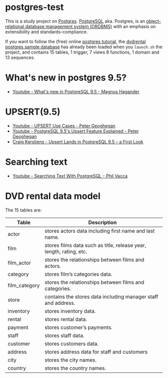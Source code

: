 # postgres-test
This is a study project on [Postgres](http://www.postgresql.org/). [PostgreSQL](https://en.wikipedia.org/wiki/PostgreSQL) 
aka. Postgres, is an [object-relational database management system (ORDBMS)](https://en.wikipedia.org/wiki/Object-relational_database) 
with an emphasis on extensibility and standards-compliance. 

If you want to follow the (free) online [postgres tutorial](http://www.postgresqltutorial.com/), 
the [dvdrental postgres sample database](http://www.postgresqltutorial.com/postgresql-sample-database/) has already 
been loaded when you `launch.sh` the project, and contains 15 tables, 1 trigger, 7 views 8 functions, 1 domain and 13 sequences.

# What's new in postgres 9.5?
- [Youtube - What's new in PostgreSQL 9.5 - Magnus Hagander](https://www.youtube.com/watch?v=ubR3AN6kaGA)

# UPSERT(9.5)
- [Youtube - UPSERT Use Cases - Peter Geoghegan](https://www.youtube.com/watch?v=wgLf_ucdFbY)
- [Youtube - PostgreSQL 9.5's Upsert Feature Explained - Peter Geoghegan](https://www.youtube.com/watch?v=pbg97bkxbbY)
- [Craig Kerstiens - Upsert Lands in PostgreSQL 9.5 – a First Look](http://www.craigkerstiens.com/2015/05/08/upsert-lands-in-postgres-9.5/)

# Searching text
- [Youtube - Searching Text With PostgreSQL - Phil Vacca](https://www.youtube.com/watch?v=nw2W-E_8R5U)

# DVD rental data model
The 15 tables are:

Table | Description 
------|-----------
actor | stores actors data including first name and last name.
film | stores films data such as title, release year, length, rating, etc.
film_actor | stores the relationships between films and actors.
category | stores film’s categories data.
film_category | stores the relationships between films and categories.
store | contains the stores data including manager staff and address.
inventory | stores inventory data.
rental | stores rental data.
payment | stores customer’s payments.
staff | stores staff data.
customer | stores customers data.
address | stores address data for staff and customers
city | stores the city names.
country | stores the country names.